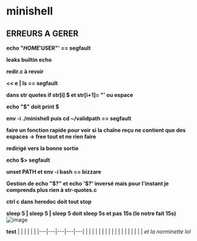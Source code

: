 # minishell

## ERREURS A GERER

**echo "$HOME '$USER"' == segfault**

**leaks builtin echo**

**redir.c à revoir**

**<< e | ls == segfault**

**dans str quotes if str[i] $ et str[i+1]= "' ou espace**

**echo "$" doit print $**

**env -i ./minishell puis cd ~/validpath == segfault**

**faire un fonction rapide pour voir si la chaîne reçu ne contient que des espaces -> free tout et ne rien faire**

**redirigé vers la bonne sortie**

**echo $> segfault**

**unset PATH et env -i bash == bizzare**

**Gestion de echo "$?" et echo '$?' inversé mais pour l'instant je comprends plus rien à str-quotes.c**

**ctrl c dans heredoc doit tout stop**

**sleep 5 | sleep 5 | sleep 5 doit sleep 5s et pas 15s (le notre fait 15s)** 
![image](https://cdn.discordapp.com/attachments/856902451403423745/969613000052994068/unknown.png)

**test**
|   |   |   |   |   |
|---|---|---|---|---|
|   |   |   |   |   |
|   |   |   |   |   |
|   |   |   |   |   |
_et la norminette lol_
